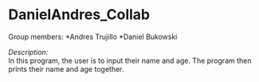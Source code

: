 # DanielAndres_Collab
Group members:
*Andres Trujillo
*Daniel Bukowski
  
<em> Description:</em> <br>
In this program, the user is to input their name and age. The program then prints their name and age together.
